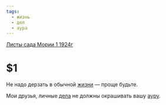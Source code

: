 ```yaml
---
tags:
  - жизнь
  - дел
  - аура
---
```


[Листы сада Мории 1 1924г](/agni/1924)

# $1
Не надо дерзать в обычной [жизни](/tag/#жизнь) — проще будьте.   

Мои друзья, личные [дела](/tag/#дел) не должны окрашивать вашу [ауру](/tag/#аура).   

